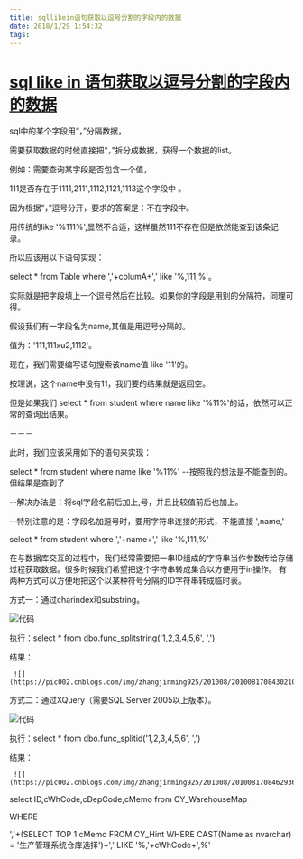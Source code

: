 ```yaml
---
title: sqllikein语句获取以逗号分割的字段内的数据
date: 2018/1/29 1:54:32
tags:
---
```



# [sql like in 语句获取以逗号分割的字段内的数据](http://www.cnblogs.com/goody9807/archive/2011/07/27/2118107.html)

sql中的某个字段用“，”分隔数据，

需要获取数据的时候直接把“，”拆分成数据，获得一个数据的list。

  


例如：需要查询某字段是否包含一个值，

111是否存在于1111,2111,1112,1121,1113这个字段中 。

因为根据“，”逗号分开，要求的答案是：不在字段中。

用传统的like '%111%',显然不合适，这样虽然111不存在但是依然能查到该条记录。

所以应该用以下语句实现：

select * from Table where ','+columA+',' like '%,111,%'。

实际就是把字段填上一个逗号然后在比较。如果你的字段是用别的分隔符，同理可得。

  


 

假设我们有一字段名为name,其值是用逗号分隔的。

值为：'111,111xu2,1112'。

现在，我们需要编写语句搜索该name值 like '11'的。

按理说，这个name中没有11，我们要的结果就是返回空。

但是如果我们 select * from student where name like '%11%'的话，依然可以正常的查询出结果。

－－－

此时，我们应该采用如下的语句来实现：

 

select * from student where name like '%11%' \--按照我的想法是不能查到的。但结果是查到了

\--解决办法是：将sql字段名前后加上,号，并且比较值前后也加上。

\--特别注意的是：字段名加逗号时，要用字符串连接的形式，不能直接 ',name,'

select * from student where ','+name+',' like '%,111,%'

 

   在与数据库交互的过程中，我们经常需要把一串ID组成的字符串当作参数传给存储过程获取数据。很多时候我们希望把这个字符串转成集合以方便用于in操作。 有两种方式可以方便地把这个以某种符号分隔的ID字符串转成临时表。

 

方式一：通过charindex和substring。 

![](https://images.cnblogs.com/OutliningIndicators/ContractedBlock.gif)代码

执行：select * from  dbo.func_splitstring('1,2,3,4,5,6', ',')

结果：

     ![](https://pic002.cnblogs.com/img/zhangjinming925/201008/2010081708430210.jpg)

 

方式二：通过XQuery（需要SQL Server 2005以上版本）。

![](https://images.cnblogs.com/OutliningIndicators/ContractedBlock.gif)代码

执行：select * from  dbo.func_splitid('1,2,3,4,5,6', ',')

结果：

     ![](https://pic002.cnblogs.com/img/zhangjinming925/201008/2010081708462936.jpg)

  


 select ID,cWhCode,cDepCode,cMemo from CY_WarehouseMap 

WHERE

 ','+(SELECT TOP 1 cMemo FROM CY_Hint WHERE CAST(Name as nvarchar) = '生产管理系统仓库选择')+',' LIKE '%,'+cWhCode+',%'

 

  

